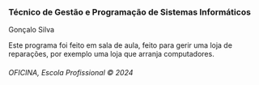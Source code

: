 <h3>Técnico de Gestão e Programação de Sistemas Informáticos</h3>
<p>Gonçalo Silva</p>
Este programa foi feito em sala de aula, feito para gerir uma loja de reparações, por exemplo uma loja que arranja computadores.
<h6>OFICINA, Escola Profissional &copy; 2024</h6>
